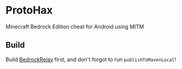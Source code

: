 # ProtoHax
Minecraft Bedrock Edition cheat for Android using MITM

## Build
Build [BedrockRelay](https://github.com/mccheatz/BedrockRelay) first, and don't forgot to run `publishToMavenLocal`!